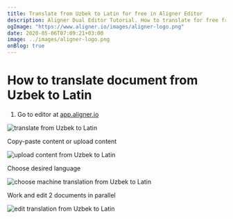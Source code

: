 ```yaml
---
title: Translate from Uzbek to Latin for free in Aligner Editor
description: Aligner Dual Editor Tutorial. How to translate for free from Uzbek to Latin. Aligner is multilingual document management platform. 
ogImage: "https://www.aligner.io/images/aligner-logo.png"
date: 2020-05-06T07:09:21+03:00
image: ../images/aligner-logo.png
onBlog: true
---
```


# How to translate document from Uzbek to Latin

1. Go to editor at [app.aligner.io](https://app.aligner.io "Aligner App web page")

![translate from Uzbek to Latin](../aligner-blank-editor.png "translate from Uzbek to Latin")

Copy-paste content or upload content

![upload content from Uzbek to Latin](../aligner-uploaded-document.png "upload content from Uzbek to Latin")

Choose desired language

![choose machine translation from Uzbek to Latin](../aligner-language-dropdown.png "choose machine translation from Uzbek to Latin")

Work and edit 2 documents in parallel

![edit translation from Uzbek to Latin](../aligner-double-sitded-editor.png "edit translation from Uzbek to Latin")

